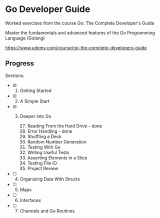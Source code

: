 # Go Developer Guide

Worked exercises from the course Go: The Complete Developer's Guide

Master the fundamentals and advanced features of the Go Programming Language (Golang)

https://www.udemy.com/course/go-the-complete-developers-guide


## Progress

Sections:
- [x] 1. Getting Started
- [x] 2. A Simple Start
- [x] 3. Deeper into Go
        
        27. Reading From the Hard Drive - done
        28. Error Handling - done
        29. Shuffling a Deck
        30. Random Number Generation
        31. Testing With Go
        32. Writing Useful Tests
        33. Asserting Elements in a Slice
        34. Testing File IO
        35. Project Review
- [ ] 4. Organizing Data With Structs
- [ ] 5. Maps
- [ ] 6. Interfaces
- [ ] 7. Channels and Go Routines
